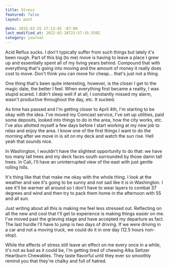 ```yaml
---
title: Stress
featured: false
layout: post

date: 2015-03-25 17:13:45 -07:00
last_modified_at: 2022-02-28T22:57:35.559Z
category: journal
---
```


Acid Reflux sucks. I don't typically suffer from such things but lately it's been rough. Part of this big (to me) move is having to leave a place I grew up and essentially spent all of my living years behind. Compound that with everything that's going into moving and the amount of money it really does cost to move. Don't think you can move for cheap… that's just not a thing.

One thing that's been quite interesting, however, is the closer I get to the magic date, the better I feel. When everything first became a reality, I was stupid scared. I didn't sleep well if at all, I constantly missed my alarm, wasn't productive throughout the day, etc. It sucked.

As time has passed and I'm getting closer to April 4th, I'm starting to be okay with the idea. I've moved my Comcast service, I've set up utilities, paid some deposits, looked into things to do in the area, how the city works, etc. I've also allotted myself a few days before I start working at my new job to relax and enjoy the area. I know one of the first things I want to do the morning after we move in is sit on my deck and watch the sun rise. Hell yeah that sounds nice.

In Washington, I wouldn't have the slightest opportunity to do that: we have too many tall trees and my deck faces south surrounded by those damn tall trees. In Cali, I'll have an uninterrupted view of the east with just gentle rolling hills.

It's thing like that that make me okay with the whole thing. I look at the weather and see it's going to be sunny and not sad like it is in Washington. I see it'll be warmer all around so I don't have to wear layers to combat 37 degrees and wind and then try to pack them home in the afternoon with 55 and all sun.

Just writing about all this is making me feel less stressed out. Reflecting on all the new and cool that I'll get to experience is making things easier on me. I've moved past the grieving stage and have accepted my departure as fact. The last hurdle I'll have to jump is two days of driving. If we were driving in a car and not a moving truck, we could do it in one day (12.5 hours non-stop).

While the effects of stress still leave an effect on me every once in a while, it's not as bad as it could be, I'm getting tired of chewing Alka Seltzer Heartburn Chewables. They taste flavorful until they ever so smoothly remind you that they're chalky and full of hatred.


